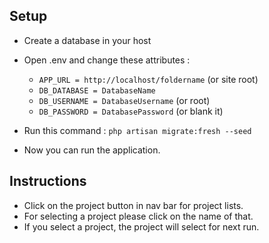 ## Setup
- Create a database in your host
- Open .env and change these attributes :   
	- `APP_URL = http://localhost/foldername` (or site root)  
	- `DB_DATABASE = DatabaseName`   
	- `DB_USERNAME = DatabaseUsername` (or root)
	- `DB_PASSWORD = DatabasePassword` (or blank it)
	
- Run this command : `php artisan migrate:fresh --seed`
- Now you can run the application.

## Instructions
- Click on the project button in nav bar for project lists.
- For selecting a project please click on the name of that.
- If you select a project, the project will select for next run. 
